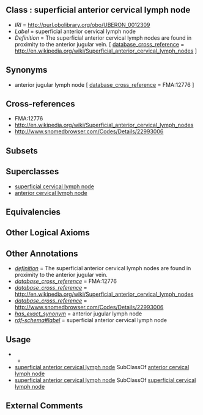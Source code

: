 
## Class : superficial anterior cervical lymph node

 * *IRI* = http://purl.obolibrary.org/obo/UBERON_0012309
 * *Label* = superficial anterior cervical lymph node
 * *Definition* = The superficial anterior cervical lymph nodes are found in proximity to the anterior jugular vein. [ [database_cross_reference](../../ef/oboInOwl#hasDbXref.md) = http://en.wikipedia.org/wiki/Superficial_anterior_cervical_lymph_nodes ]

## Synonyms

 * anterior jugular lymph node [ [database_cross_reference](../../ef/oboInOwl#hasDbXref.md) = FMA:12776 ]

## Cross-references

 * FMA:12776
 * http://en.wikipedia.org/wiki/Superficial_anterior_cervical_lymph_nodes
 * http://www.snomedbrowser.com/Codes/Details/22993006

## Subsets


## Superclasses

 * [superficial cervical lymph node](../../UBERON/70/UBERON_0004870.md)
 * [anterior cervical lymph node](../../UBERON/07/UBERON_0012307.md)

## Equivalencies


## Other Logical Axioms


## Other Annotations

 * *[definition](../../IAO/15/IAO_0000115.md)* = The superficial anterior cervical lymph nodes are found in proximity to the anterior jugular vein.
 * *[database_cross_reference](../../ef/oboInOwl#hasDbXref.md)* = FMA:12776
 * *[database_cross_reference](../../ef/oboInOwl#hasDbXref.md)* = http://en.wikipedia.org/wiki/Superficial_anterior_cervical_lymph_nodes
 * *[database_cross_reference](../../ef/oboInOwl#hasDbXref.md)* = http://www.snomedbrowser.com/Codes/Details/22993006
 * *[has_exact_synonym](../../ym/oboInOwl#hasExactSynonym.md)* = anterior jugular lymph node
 * *[rdf-schema#label](../../el/rdf-schema#label.md)* = superficial anterior cervical lymph node

## Usage

 * -
 * [superficial anterior cervical lymph node](../../UBERON/09/UBERON_0012309.md) SubClassOf [anterior cervical lymph node](../../UBERON/07/UBERON_0012307.md)
 * [superficial anterior cervical lymph node](../../UBERON/09/UBERON_0012309.md) SubClassOf [superficial cervical lymph node](../../UBERON/70/UBERON_0004870.md)

## External Comments

